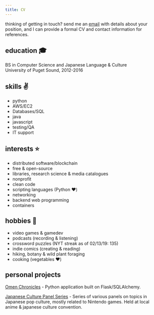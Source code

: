 ```yaml
---
title: CV
---
```


thinking of getting in touch? send me an [email](mailto:torivaz@protonmail.com) with details about your position, and I can provide a formal CV and contact information for references.

## education :mortar_board:
BS in Computer Science and Japanese Language & Culture  
University of Puget Sound, 2012-2016

## skills :v:
- python
- AWS/EC2
- Databases/SQL
- java
- javascript
- testing/QA
- IT support

## interests :star:
- distributed software/blockchain
- free & open-source
- libraries, research science & media catalogues
- nonprofit
- clean code
- scripting languages (Python :heart:)
- networking
- backend web programming
- containers

## hobbies :love_letter:
- video games & gamedev
- podcasts (recording & listening)
- crossword puzzles (NYT streak as of 02/13/19: 135)
- indie comics (creating & reading)
- hiking, botany & wild plant foraging
- cooking (vegetables :heart:)

## personal projects

[Omen Chronicles](https://omenchroniclescomic.com) - Python application built on Flask/SQLAlchemy.

[Japanese Culture Panel Series](panels) - Series of various panels on topics in Japanese pop culture, mostly related to Nintendo games. Held at local anime & japanese culture convention. 

